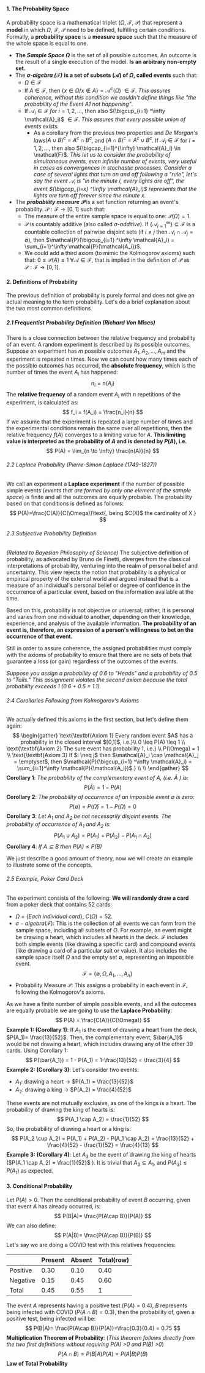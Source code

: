 ####  1. The Probability Space
A probability space is a mathematical triplet ($\Omega$, $\mathcal{F}$, $\mathcal{P}$) that represent a **model** in which $\Omega$, $\mathcal{F}$, $\mathcal{P}$ need to be defined, fulfilling certain conditions. Formally, a **probability space** is a **measure space** such that the measure of the whole space is equal to one.

- **The *Sample Space $\Omega$*** is the set of all possible outcomes. An outcome is the result of a single execution of the model. **Is an arbitrary non-empty set.**
- The ***$\mathbf{\sigma}$-algebra ($\mathcal{F}$)*** **is a set of subsets ($\mathcal{A}$) of $\Omega$, called events** such that:
	- $\Omega \in \mathcal{F}$
	- If $A \in \mathcal{F}$, then $\{x \in \Omega / x \notin A\} = \mathcal{A}^{c}(\Omega)$ $\in \mathcal{F}$. *This assures coherence, without this condition we couldn't define things like "the probability of the Event A1 not happening"*.
	- If $\mathcal{A}_i \in \mathcal{F}$ $for$ $i=1,2,...,$ then also $(\bigcup_{i=1} ^\infty \mathcal{A}_i)$ $\in \mathcal{F}$. *This assures that every possible union of events exists.*
		- As a corollary from the previous two properties and *De Morgan's laws*$(A \cup B)^c = A^c \cap B^c$, and ($A \cap B)^c = A^c \cup B^c$. If $\mathcal{A}_i \in \mathcal{F}$ for $i=1,2,...,$ then also $(\bigcap_{i=1}^{\infty} \mathcal{A}_i) \in \mathcal{F}$. *This let us to consider the probability of simultaneous events, even infinite number of events, very useful in cases as convergences in stochastic processes. Consider a case of several lights that turn on and off following a "rule", let's say the event $\mathcal{A}_i$ is "in the minute i, every lights are off", the event $(\bigcap_{i=x} ^\infty \mathcal{A}_i)$ represents that the lights are turn off forever since the minute x.*
- The ***probability measure $\mathcal{P}$*** is a set function returning an event's probability. $\mathcal{P} : \mathcal{F} \rightarrow [0,1]$ such that:
	- The measure of the entire sample space is equal to one: $\mathcal{P}(\Omega)=1$.
	- $\mathcal{P}$ is countably additive (also called $\sigma$-*additive*). If $\{\mathcal{A}_{i=1}^{\infty}\} \subseteq \mathcal{F}$ is a countable collection of pairwise disjoint sets (if $i \neq j$ then $\mathcal{A}_i \cap \mathcal{A}_j = \emptyset$), then $\mathcal{P}(\bigcup_{i=1} ^\infty \mathcal{A}_i) = \sum_{i=1}^\infty \mathcal{P}(\mathcal{A_i})$.
	- We could add a third axiom (to mimic the Kolmogorov axioms) such that:  $0 \leq \mathcal{P}(A) \leq 1$  $\forall \mathcal{A} \in \mathcal{F}$, that is implied in the definition of $\mathcal{P}$ as $\mathcal{P} :\mathcal{F} \rightarrow [0,1]$.

#### 2. Definitions of Probability
The previous definition of probability is purely formal and does not give an actual meaning to the term probability. Let's do a brief explanation about the two most common definitions. 
##### **2.1 Frequentist Probability Definition (Richard Von Mises)**
There is a close connection between the relative frequency and probability of an event. A random experiment is described by its possible outcomes. Suppose an experiment has $m$ possible outcomes $A_1, A_2, ..., A_m$  and the experiment is repeated n times. Now we can count how many times each of the possible outcomes has occurred, the **absolute frequency**, which is the number of times the event  $A_i$  has happened:
$$
n_i = n(A_i)
$$
The **relative frequency** of a random event  $A_i$  with $n$ repetitions of the experiment, is calculated as:
$$
f_i = f(A_i) = \frac{n_i}{n}
$$
If we assume that the experiment is repeated a large number of times and the experimental conditions remain the same over all repetitions, then the relative frequency $f(A)$ converges to a limiting value for $A$. **This limiting value is interpreted as the probability of $A$ and is denoted by $P(A)$, i.e.**
$$
P(A) = \lim_{n \to \infty} \frac{n(A)}{n}
$$

###### 2.2 Laplace Probability (Pierre-Simon Laplace (1749-1827))
We call an experiment a **Laplace experiment** if the number of possible simple events (*events that are formed by only one element of the sample space*) is finite and all the outcomes are equally probable. The probability based on that conditions is defined as follows:
$$
P(A)=\frac{C(A)}{C(\Omega)}\text{, being $C(X)$ the cardinality of X.}
$$

###### 2.3 Subjective Probability Definition
*(Related to Bayesian Philosophy of Science)*
The subjective definition of probability, as advocated by Bruno de Finetti, diverges from the classical interpretations of probability, venturing into the realm of personal belief and uncertainty. This view rejects the notion that probability is a physical or empirical property of the external world and argued instead that is a measure of an individual's  personal belief or degree of confidence in the occurrence of a particular event, based on the information available at the time.

Based on this, probability is not objective or universal; rather, it is personal and varies from one individual to another, depending on their knowledge, experience, and analysis of the available information. **The probability of an event is, therefore, an expression of a person's willingness to bet on the occurrence of that event.**

Still in order to assure coherence, the assigned probabilities must comply with the axioms of probability to ensure that there are no sets of bets that guarantee a loss (or gain) regardless of the outcomes of the events.

*Suppose you assign a probability of 0.6 to "Heads" and a probability of 0.5 to "Tails." This assignment violates the second axiom because the total probability exceeds 1 (0.6 + 0.5 = 1.1).* 

###### 2.4 Corollaries Following from Kolmogorov's Axioms
We actually defined this axioms in the first section, but let's define them again:
$$
\begin{gather}
\text{\textbf{Axiom 1} Every random event $A$ has a probability in the closed interval $[0,1]$, i.e.}\\
0 \leq P(A) \leq 1 \\
\text{\textbf{Axiom 2} The sure event has probability 1, i.e.} \\
P(\Omega) = 1 \\
\text{\textbf{Axiom 3} If $i \neq j$ then $\mathcal{A}_i \cap \mathcal{A}_j = \emptyset$, then $\mathcal{P}(\bigcup_{i=1} ^\infty \mathcal{A}_i) = \sum_{i=1}^\infty \mathcal{P}(\mathcal{A_i})$.} \\
\\
\end{gather}
$$
**Corollary 1**: *The probability of the complementary event of A, (i.e. $\bar{A}$ ) is:*
$$
P(\bar{A}) = 1 - P(A)   
$$
**Corollary 2**: *The probability of occurrence of an imposible event $\emptyset$ is zero:*
$$
P(\emptyset)=P(\bar{\Omega}) = 1-P(\Omega) = 0
$$
**Corollary 3**: *Let $A_1$ and $A_2$ be not necessarily disjoint events. The probability of occurrence of $A_1$ and $A_2$ is:*
$$
P(A_1 \cup A_2) = P(A_1) + P(A_2) - P(A_1 \cap A_2)
$$
**Corollary 4**: *If $A \subseteq B \text{ then } P(A) \leq P(B)$*

We just describe a good amount of theory, now we will create an example to illustrate some of the concepts.

###### 2.5 Example, Poker Card Deck
The experiment consists of the following: **We will randomly draw a card** from a poker deck that contains 52 cards:

- $\Omega$ = {*Each individual card*},  $C(\Omega) = 52$.
- $\sigma-algebra (\mathcal{F})$:   This is the collection of all events we can form from the sample space, including all subsets of $\Omega$. For example, an event might be drawing a heart, which includes all hearts in the deck. $\mathcal{F}$  includes both simple events (like drawing a specific card) and compound events (like drawing a card of a particular suit or value). It also includes the sample space itself $\Omega$ and the empty set $\emptyset$, representing an impossible event. 
$$
\mathcal{F} = \{\emptyset,\Omega, A_1, ..., A_n \}
$$
- Probability Measure  $\mathcal{P}$: This assigns a probability in each event in $\mathcal{F}$, following the Kolmogorov's axioms.

As we have a finite number of  simple possible events, and all the outcomes are equally probable we are going to use the **Laplace Probability**:
$$
P(A) = \frac{C(A)}{C(\Omega)}
$$
**Example 1: (Corollary 1)**:
If $A_1$ is the event of drawing a heart from the deck, $P(A_1)= \frac{13}{52}$. Then, the complementary event, $\bar{A_1}$ would be not drawing a heart, which includes drawing any of the other 39 cards. Using Corollary 1:
$$
P(\bar{A_1}) = 1 - P(A_1) = 1-\frac{13}{52} = \frac{3}{4}
$$
**Example 2: (Corollary 3)**:
Let's consider two events:
- $A_1$: drawing a heart $\rightarrow$ $P(A_1) = \frac{13}{52}$
- $A_2$: drawing a king $\rightarrow$ $P(A_2) = \frac{4}{52}$

These events are not mutually exclusive, as one of the kings is a heart. The probability of drawing the king of hearts is:
$$
P(A_1 \cap A_2) = \frac{1}{52}
$$
So, the probability of drawing a heart or a king is:
$$
P(A_2 \cup A_2) = P(A_1) + P(A_2) - P(A_1 \cap A_2) = \frac{13}{52} + \frac{4}{52} - \frac{1}{52} = \frac{4}{13}
$$
**Example 3: (Corollary 4)**:
Let $A_3$ be the event of drawing the king of hearts ($P(A_1 \cap A_2) = \frac{1}{52}$ ).
It is trivial that $A_3 \subseteq A_1$, and $P(A_3) \leq P(A_1)$ as expected.

#### 3. Conditional Probability
Let $P(A) > 0$. Then the conditional probability of event $B$ occurring, given that event $A$ has already occurred, is:
$$
P(B|A)= \frac{P(A\cap B)}{P(A)}
$$
We can also define:
$$
P(A|B)= \frac{P(A\cap B)}{P(B)}
$$
Let's say we are doing a COVID test with this relatives frequencies:

|          | Present | Absent | Total(row) |
| -------- | ------- | ------ | ---------- |
| Positive | 0.30    | 0.10   | 0.40       |
| Negative | 0.15    | 0.45   | 0.60       |
| Total    | 0.45    | 0.55   | 1          |

The event $A$ represents having a positive test ($P(A) = 0.4$), $B$ represents being infected with COVID ($P(A \cap B) = 0.3$), then the probability of, given a positive test, being infected will be:
$$
P(B|A)= \frac{P(A\cap B)}{P(A)}=\frac{0.3}{0.4} = 0.75
$$
**Multiplication Theorem of Probability**: (*This theorem follows directly from the two first definitions without requiring P(A) >0 and P(B) >0*)
$$
P(A\cap B)=P(B|A)P(A)=P(A|B)P(B)
$$
**Law of Total Probability**
